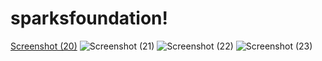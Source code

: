 # sparksfoundation!
[Screenshot (20)](https://user-images.githubusercontent.com/104014611/212885692-149625b3-8e67-48e6-ad07-47f05c4707a5.png)
![Screenshot (21)](https://user-images.githubusercontent.com/104014611/212885708-daf5bc56-d805-47c4-824a-e7e40d8d9361.png)
![Screenshot (22)](https://user-images.githubusercontent.com/104014611/212885720-c0d211c0-e9d4-47ca-a5bf-69d28014a41f.png)
![Screenshot (23)](https://user-images.githubusercontent.com/104014611/212885733-45af048c-92f4-4f0e-a0fc-69771d6decad.png)
